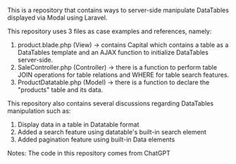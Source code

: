 This is a repository that contains ways to server-side manipulate DataTables displayed via Modal using Laravel.

This repository uses 3 files as case examples and references, namely:
1. product.blade.php (View) -> contains Capital which contains a table as a DataTables template and an AJAX function to initialize DataTables server-side.
2. SaleController.php (Controller) -> there is a function to perform table JOIN operations for table relations and WHERE for table search features.
3. ProductDatatable.php (Model) -> there is a function to declare the "products" table and its data.

This repository also contains several discussions regarding DataTables manipulation such as:
1. Display data in a table in Datatable format
2. Added a search feature using datatable's built-in search element
3. Added pagination feature using built-in Data elements

Notes:
The code in this repository comes from ChatGPT
